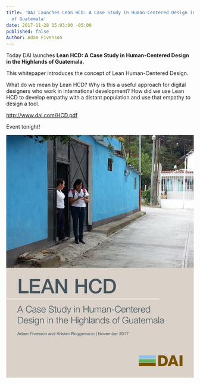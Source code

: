 ```yaml
---
title: 'DAI Launches Lean HCD: A Case Study in Human-Centered Design in the Highlands
  of Guatemala'
date: 2017-11-28 15:03:00 -05:00
published: false
Author: Adam Fivenson
---
```


Today DAI launches **Lean HCD: A Case Study in Human-Centered Design in the Highlands of Guatemala.** 

This whitepaper introduces the concept of Lean Human-Centered Design. 

What do we mean by Lean HCD? Why is this a useful approach for digital designers who work in international development? How did we use Lean HCD to develop empathy with a distant population and use that empathy to design a tool. 

http://www.dai.com/HCD.pdf

Event tonight!

![HCD cover.jpg](/uploads/HCD%20cover.jpg)


